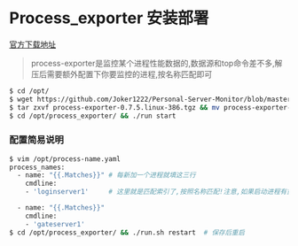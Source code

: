 # Process_exporter 安装部署

[官方下载地址](https://github.com/ncabatoff/process-exporter/releases/download/)

> process-exporter是监控某个进程性能数据的,数据源和top命令差不多,解压后需要额外配置下你要监控的进程,按名称匹配即可

~~~bash
$ cd /opt/
$ wget https://github.com/Joker1222/Personal-Server-Monitor/blob/master/process_exporter/process-exporter-0.7.5.linux-386.tgz
$ tar zxvf process-exporter-0.7.5.linux-386.tgz && mv process-exporter-0.7.5.linux-386 process_exporter && cd process_exporter
$ cd /opt/process_exporter/ && ./run start
~~~

### 配置简易说明

~~~bash
$ vim /opt/process-name.yaml
process_names:
  - name: "{{.Matches}}" # 每新加一个进程就填这三行
    cmdline:
    - 'loginserver1'     # 这里就是匹配索引了,按照名称匹配!注意,如果启动进程有重名可能导致监控失败

  - name: "{{.Matches}}"
    cmdline:
    - 'gateserver1'
$ cd /opt/process_exporter/ && ./run.sh restart  # 保存后重启
~~~
